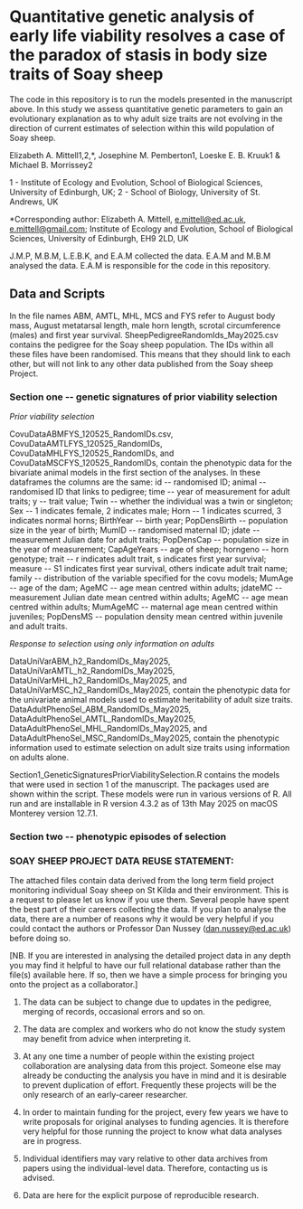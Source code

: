 # Quantitative genetic analysis of early life viability resolves a case of the paradox of stasis in body size traits of Soay sheep

The code in this repository is to run the models presented in the manuscript above. In this study we assess quantitative genetic parameters to gain an evolutionary explanation as to why adult size traits are not evolving in the direction of current estimates of selection within this wild population of Soay sheep.

Elizabeth A. Mittell1,2,*, Josephine M. Pemberton1, Loeske E. B. Kruuk1 & Michael B. Morrissey2

1 - Institute of Ecology and Evolution, School of Biological Sciences, University of Edinburgh, UK; 2 - School of Biology, University of St. Andrews, UK

*Corresponding author: Elizabeth A. Mittell, e.mittell@ed.ac.uk, e.mittell@gmail.com; Institute of Ecology and Evolution, School of Biological Sciences, University of Edinburgh, EH9 2LD, UK

J.M.P, M.B.M, L.E.B.K, and E.A.M collected the data. E.A.M and M.B.M analysed the data. E.A.M is responsible for the code in this repository.

## Data and Scripts
In the file names ABM, AMTL, MHL, MCS and FYS refer to August body mass, August metatarsal length, male horn length, scrotal circumference (males) and first year survival. SheepPedigreeRandomIds_May2025.csv contains the pedigree for the Soay sheep population. The IDs within all these files have been randomised. This means that they should link to each other, but will not link to any other data published from the Soay sheep Project.

### Section one -- genetic signatures of prior viability selection
_Prior viability selection_

CovuDataABMFYS_120525_RandomIDs.csv, CovuDataAMTLFYS_120525_RandomIDs, CovuDataMHLFYS_120525_RandomIDs, and CovuDataMSCFYS_120525_RandomIDs, contain the phenotypic data for the bivariate animal models in the first section of the analyses. In these dataframes the columns are the same: id -- randomised ID; animal -- randomised ID that links to pedigree; time -- year of measurement for adult traits; y -- trait value; Twin -- whether the individual was a twin or singleton; Sex -- 1 indicates female, 2 indicates male; Horn -- 1 indicates scurred, 3 indicates normal horns; BirthYear -- birth year; PopDensBirth -- population size in the year of birth; MumID -- randomised maternal ID; jdate -- measurement Julian date for adult traits; PopDensCap -- population size in the year of measurement; CapAgeYears -- age of sheep; horngeno -- horn genotype; trait -- r indicates adult trait, s indicates first year survival; measure -- S1 indicates first year survival, others indicate adult trait name; family -- distribution of the variable specified for the covu models; MumAge -- age of the dam; AgeMC -- age mean centred within adults; jdateMC -- measurement Julian date mean centred within adults; AgeMC -- age mean centred within adults; MumAgeMC -- maternal age mean centred within juveniles; PopDensMS -- population density mean centred within juvenile and adult traits.

_Response to selection using only information on adults_

DataUniVarABM_h2_RandomIDs_May2025, DataUniVarAMTL_h2_RandomIDs_May2025, DataUniVarMHL_h2_RandomIDs_May2025, and DataUniVarMSC_h2_RandomIDs_May2025, contain the phenotypic data for the univariate animal models used to estimate heritability of adult size traits. DataAdultPhenoSel_ABM_RandomIDs_May2025, DataAdultPhenoSel_AMTL_RandomIDs_May2025, DataAdultPhenoSel_MHL_RandomIDs_May2025, and DataAdultPhenoSel_MSC_RandomIDs_May2025, contain the phenotypic information used to estimate selection on adult size traits using information on adults alone. 


Section1_GeneticSignaturesPriorViabilitySelection.R contains the models that were used in section 1 of the manuscript. The packages used are shown within the script. These models were run in various versions of R. All run and are installable in R version 4.3.2 as of 13th May 2025 on macOS Monterey version 12.7.1.

### Section two -- phenotypic episodes of selection


### SOAY SHEEP PROJECT DATA REUSE STATEMENT:

The attached files contain data derived from the long term field project monitoring individual Soay sheep on St Kilda and their environment. This is a request to please let us know if you use them. Several people have spent the best part of their careers collecting the data. If you plan to analyse the data, there are a number of reasons why it would be very helpful if you could contact the authors or Professor Dan Nussey (dan.nussey@ed.ac.uk) before doing so.

[NB. If you are interested in analysing the detailed project data in any depth you may find it helpful to have our full relational database rather than the file(s) available here. If so, then we have a simple process for bringing you onto the project as a collaborator.]

1) The data can be subject to change due to updates in the pedigree, merging of records, occasional errors and so on.

2) The data are complex and workers who do not know the study system may benefit from advice when interpreting it.

3) At any one time a number of people within the existing project collaboration are analysing data from this project. Someone else may already be conducting the analysis you have in mind and it is desirable to prevent duplication of effort. Frequently these projects will be the only research of an early-career researcher.

4) In order to maintain funding for the project, every few years we have to write proposals for original analyses to funding agencies. It is therefore very helpful for those running the project to know what data analyses are in progress.

5) Individual identifiers may vary relative to other data archives from papers using the individual-level data. Therefore, contacting us is advised.

6) Data are here for the explicit purpose of reproducible research.
